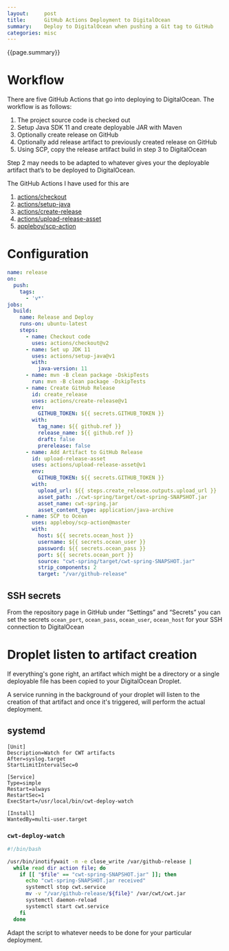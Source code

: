 ```yaml
---
layout:     post
title:      GitHub Actions Deployment to DigitalOcean
summary:    Deploy to DigitalOcean when pushing a Git tag to GitHub
categories: misc
---
```


{{page.summary}}

# Workflow

There are five GitHub Actions that go into deploying to DigitalOcean.
The workflow is as follows:

1. The project source code is checked out
2. Setup Java SDK 11 and create deployable JAR with Maven
3. Optionally create release on GitHub
4. Optionally add release artifact to previously created release on GitHub
5. Using SCP, copy the release artifact build in step 3 to DigitalOcean

Step 2 may needs to be adapted to whatever gives your the deployable artifact that’s to be deployed to DigitalOcean.

The GitHub Actions I have used for this are

1. [actions/checkout](https://github.com/actions/checkout)
2. [actions/setup-java](https://github.com/actions/setup-java)
3. [actions/create-release](https://github.com/actions/create-release)
4. [actions/upload-release-asset](https://github.com/actions/upload-release-asset)
5. [appleboy/scp-action](https://github.com/appleboy/scp-action)

# Configuration

```yaml
name: release
on:
  push:
    tags:
      - 'v*'
jobs:
  build:
    name: Release and Deploy
    runs-on: ubuntu-latest
    steps:
      - name: Checkout code
        uses: actions/checkout@v2
      - name: Set up JDK 11
        uses: actions/setup-java@v1
        with:
          java-version: 11
      - name: mvn -B clean package -DskipTests
        run: mvn -B clean package -DskipTests
      - name: Create GitHub Release
        id: create_release
        uses: actions/create-release@v1
        env:
          GITHUB_TOKEN: ${{ secrets.GITHUB_TOKEN }}
        with:
          tag_name: ${{ github.ref }}
          release_name: ${{ github.ref }}
          draft: false
          prerelease: false
      - name: Add Artifact to GitHub Release
        id: upload-release-asset
        uses: actions/upload-release-asset@v1
        env:
          GITHUB_TOKEN: ${{ secrets.GITHUB_TOKEN }}
        with:
          upload_url: ${{ steps.create_release.outputs.upload_url }}
          asset_path: ./cwt-spring/target/cwt-spring-SNAPSHOT.jar
          asset_name: cwt-spring.jar
          asset_content_type: application/java-archive
      - name: SCP to Ocean
        uses: appleboy/scp-action@master
        with:
          host: ${{ secrets.ocean_host }}
          username: ${{ secrets.ocean_user }}
          password: ${{ secrets.ocean_pass }}
          port: ${{ secrets.ocean_port }}
          source: "cwt-spring/target/cwt-spring-SNAPSHOT.jar"
          strip_components: 2
          target: "/var/github-release"
```

## SSH secrets

From the repository page in GitHub under “Settings” and “Secrets” you can set the secrets `ocean_port`, `ocean_pass`, `ocean_user`, `ocean_host` for your SSH connection to DigitalOcean

# Droplet listen to artifact creation

If everything's gone right, an artifact which might be a directory or a single deployable file has been copied to your DigitalOcean Droplet.

A service running in the background of your droplet will listen to the creation of that artifact and once it's triggered, will perform the actual deployment.


## systemd

```
[Unit]
Description=Watch for CWT artifacts
After=syslog.target
StartLimitIntervalSec=0

[Service]
Type=simple
Restart=always
RestartSec=1
ExecStart=/usr/local/bin/cwt-deploy-watch

[Install]
WantedBy=multi-user.target
```

### `cwt-deploy-watch`

```sh
#!/bin/bash

/usr/bin/inotifywait -m -e close_write /var/github-release |
  while read dir action file; do
    if [[ "$file" == "cwt-spring-SNAPSHOT.jar" ]]; then
      echo "cwt-spring-SNAPSHOT.jar received"
      systemctl stop cwt.service
      mv -v "/var/github-release/${file}" /var/cwt/cwt.jar
      systemctl daemon-reload
      systemctl start cwt.service
    fi
  done
```

Adapt the script to whatever needs to be done for your particular deployment.
